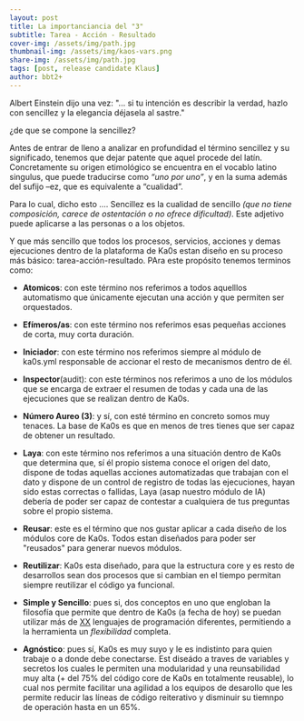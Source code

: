 ```yaml
---
layout: post
title: La importanciancia del "3"
subtitle: Tarea - Acción - Resultado
cover-img: /assets/img/path.jpg
thumbnail-img: /assets/img/kaos-vars.png
share-img: /assets/img/path.jpg
tags: [post, release candidate Klaus]
author: bbt2+
---
```


Albert Einstein dijo una vez: "... si tu intención es describir la verdad, hazlo con sencillez y la elegancia déjasela al sastre."

¿de que se compone la sencillez?

Antes de entrar de lleno a analizar en profundidad el término sencillez y su significado, tenemos que dejar patente que aquel procede del latín. Concretamente su origen etimológico se encuentra en el vocablo latino singulus, que puede traducirse como *“uno por uno”*, y en la suma además del sufijo –ez, que es equivalente a “cualidad”.

Para lo cual, dicho esto .... Sencillez es la cualidad de sencillo *(que no tiene composición, carece de ostentación o no ofrece dificultad)*. Este adjetivo puede aplicarse a las personas o a los objetos.

Y que más sencillo que todos los procesos, servicios, acciones y demas ejecuciones dentro de la plataforma de Ka0s estan diseño en su proceso más básico: tarea-acción-resultado. PAra este propósito tenemos terminos como:

- **Atomicos**: con este término nos referimos a todos aquelllos automatismo que únicamente ejecutan una acción y que permiten ser orquestados.

- **Efímeros/as**: con este término nos referimos esas pequeñas acciones de corta, muy corta duración.

- **Iniciador**: con este término nos referimos siempre al módulo de ka0s.yml responsable de accionar el resto de mecanismos dentro de él.

- **Inspector**(audit): con este términos nos referimos a uno de los módulos que se encarga de extraer el resumen de todas y cada una de las ejecuciones que se realizan dentro de Ka0s.

- **Número Aureo (3)**: y sí, con esté término en concreto somos muy tenaces. La base de Ka0s es que en menos de tres tienes que ser capaz de obtener un resultado.

- **Laya**: con este término nos referimos a una situación dentro de Ka0s que determina que, sí él propio sistema conoce el origen del dato, dispone de todas aquellas acciones automatizadas que trabajan con el dato y dispone de un control de registro de todas las ejecuciones, hayan sido estas correctas o fallidas, Laya (asap nuestro módulo de IA) debería de poder ser capaz de contestar a cualquiera de tus preguntas sobre el propio sistema.

- **Reusar**: este es el término que nos gustar aplicar a cada diseño de los módulos core de Ka0s. Todos estan diseñados para poder ser "reusados" para generar nuevos módulos.

- **Reutilizar**: Ka0s esta diseñado, para que la estructura core y es resto de desarrollos sean dos procesos que si cambian en el tiempo permitan siempre reutilizar el código ya funcional.

- **Simple y Sencillo**: pues si, dos conceptos en uno que engloban la filosofía que permite que dentro de Ka0s (a fecha de hoy) se puedan utilizar más de [XX](https://keepcoding.io/blog/cuantos-lenguajes-de-programacion-existen/) lenguajes de programación diferentes, permitiendo a la herramienta un *flexibilidad* completa.

- **Agnóstico**: pues sí, Ka0s es muy suyo y le es indistinto para quien trabaje o a donde debe conectarse. Est diseádo a traves de variables y secretos los cuales le permiten una modularidad y una reunsabilidad muy alta (+ del 75% del código core de Ka0s en totalmente reusable), lo cual nos permite facilitar una agilidad a los equipos de desarollo que les permite reducir las líneas de código reiterativo y disminuir su tiemnpo de operación hasta en un 65%.

